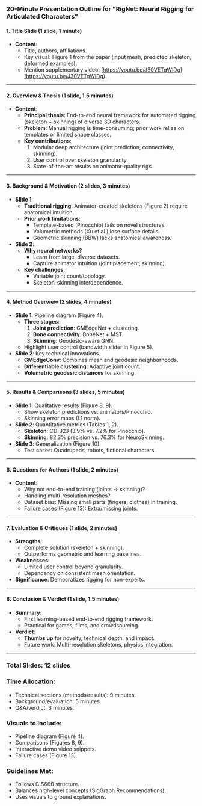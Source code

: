

### **20-Minute Presentation Outline for "RigNet: Neural Rigging for Articulated Characters"**

#### **1. Title Slide (1 slide, 1 minute)**
- **Content**:  
  - Title, authors, affiliations.  
  - Key visual: Figure 1 from the paper (input mesh, predicted skeleton, deformed examples).  
  - Mention supplementary video: [https://youtu.be/J30VETgWlDg](https://youtu.be/J30VETgWlDg).  

---

#### **2. Overview & Thesis (1 slide, 1.5 minutes)**  
- **Content**:  
  - **Principal thesis**: End-to-end neural framework for automated rigging (skeleton + skinning) of diverse 3D characters.  
  - **Problem**: Manual rigging is time-consuming; prior work relies on templates or limited shape classes.  
  - **Key contributions**:  
    1. Modular deep architecture (joint prediction, connectivity, skinning).  
    2. User control over skeleton granularity.  
    3. State-of-the-art results on animator-quality rigs.  

---

#### **3. Background & Motivation (2 slides, 3 minutes)**  
- **Slide 1**:  
  - **Traditional rigging**: Animator-created skeletons (Figure 2) require anatomical intuition.  
  - **Prior work limitations**:  
    - Template-based (Pinocchio) fails on novel structures.  
    - Volumetric methods (Xu et al.) lose surface details.  
    - Geometric skinning (BBW) lacks anatomical awareness.  
- **Slide 2**:  
  - **Why neural networks?**  
    - Learn from large, diverse datasets.  
    - Capture animator intuition (joint placement, skinning).  
  - **Key challenges**:  
    - Variable joint count/topology.  
    - Skeleton-skinning interdependence.  

---

#### **4. Method Overview (2 slides, 4 minutes)**  
- **Slide 1**: Pipeline diagram (Figure 4).  
  - **Three stages**:  
    1. **Joint prediction**: GMEdgeNet + clustering.  
    2. **Bone connectivity**: BoneNet + MST.  
    3. **Skinning**: Geodesic-aware GNN.  
  - Highlight user control (bandwidth slider in Figure 5).  
- **Slide 2**: Key technical innovations.  
  - **GMEdgeConv**: Combines mesh and geodesic neighborhoods.  
  - **Differentiable clustering**: Adaptive joint count.  
  - **Volumetric geodesic distances** for skinning.  

---

#### **5. Results & Comparisons (3 slides, 5 minutes)**  
- **Slide 1**: Qualitative results (Figure 8, 9).  
  - Show skeleton predictions vs. animators/Pinocchio.  
  - Skinning error maps (L1 norm).  
- **Slide 2**: Quantitative metrics (Tables 1, 2).  
  - **Skeleton**: CD-J2J (3.9% vs. 7.2% for Pinocchio).  
  - **Skinning**: 82.3% precision vs. 76.3% for NeuroSkinning.  
- **Slide 3**: Generalization (Figure 10).  
  - Test cases: Quadrupeds, robots, fictional characters.  

---

#### **6. Questions for Authors (1 slide, 2 minutes)**  
- **Content**:  
  - Why not end-to-end training (joints → skinning)?  
  - Handling multi-resolution meshes?  
  - Dataset bias: Missing small parts (fingers, clothes) in training.  
  - Failure cases (Figure 13): Extra/missing joints.  

---

#### **7. Evaluation & Critiques (1 slide, 2 minutes)**  
- **Strengths**:  
  - Complete solution (skeleton + skinning).  
  - Outperforms geometric and learning baselines.  
- **Weaknesses**:  
  - Limited user control beyond granularity.  
  - Dependency on consistent mesh orientation.  
- **Significance**: Democratizes rigging for non-experts.  

---

#### **8. Conclusion & Verdict (1 slide, 1.5 minutes)**  
- **Summary**:  
  - First learning-based end-to-end rigging framework.  
  - Practical for games, films, and crowdsourcing.  
- **Verdict**:  
  - **Thumbs up** for novelty, technical depth, and impact.  
  - Future work: Multi-resolution skeletons, physics integration.  

---

### **Total Slides**: 12 slides  
### **Time Allocation**:  
- Technical sections (methods/results): 9 minutes.  
- Background/evaluation: 5 minutes.  
- Q&A/verdict: 3 minutes.  

### **Visuals to Include**:  
- Pipeline diagram (Figure 4).  
- Comparisons (Figures 8, 9).  
- Interactive demo video snippets.  
- Failure cases (Figure 13).  

### **Guidelines Met**:  
- Follows CIS660 structure.  
- Balances high-level concepts (SigGraph Recommendations).  
- Uses visuals to ground explanations.